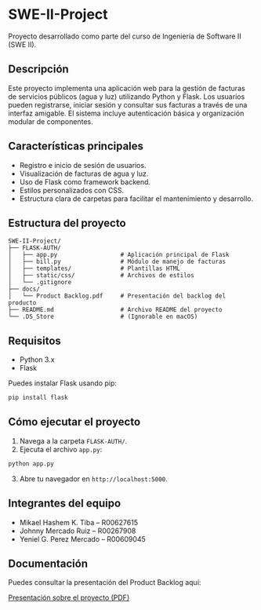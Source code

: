 # SWE-II-Project

Proyecto desarrollado como parte del curso de Ingeniería de Software II (SWE II).

## Descripción

Este proyecto implementa una aplicación web para la gestión de facturas de servicios públicos (agua y luz) utilizando Python y Flask. Los usuarios pueden registrarse, iniciar sesión y consultar sus facturas a través de una interfaz amigable. El sistema incluye autenticación básica y organización modular de componentes.

## Características principales

- Registro e inicio de sesión de usuarios.
- Visualización de facturas de agua y luz.
- Uso de Flask como framework backend.
- Estilos personalizados con CSS.
- Estructura clara de carpetas para facilitar el mantenimiento y desarrollo.

## Estructura del proyecto

```
SWE-II-Project/
├── FLASK-AUTH/
│   ├── app.py                  # Aplicación principal de Flask
│   ├── bill.py                 # Módulo de manejo de facturas
│   ├── templates/              # Plantillas HTML
│   ├── static/css/             # Archivos de estilos
│   └── .gitignore
├── docs/
│   └── Product Backlog.pdf     # Presentación del backlog del producto
├── README.md                   # Archivo README del proyecto
└── .DS_Store                   # (Ignorable en macOS)
```

## Requisitos

- Python 3.x
- Flask

Puedes instalar Flask usando pip:

```bash
pip install flask
```

## Cómo ejecutar el proyecto

1. Navega a la carpeta `FLASK-AUTH/`.
2. Ejecuta el archivo `app.py`:

```bash
python app.py
```

3. Abre tu navegador en `http://localhost:5000`.

## Integrantes del equipo

- Mikael Hashem K. Tiba – R00627615
- Johnny Mercado Ruiz – R00267908
- Yeniel G. Perez Mercado – R00609045

## Documentación

Puedes consultar la presentación del Product Backlog aquí:

[Presentación sobre el proyecto (PDF)](docs/Product%20Backlog.pdf)